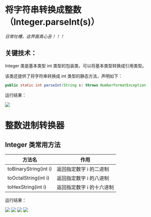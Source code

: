 # 将字符串转换成整数（Integer.parseInt(s)）

*日常吐槽，这界面真心丑！！！*

## 关键技术：

Integer 类是基本类型 int 类型的包装类，可以将基本类型转换成引用类型。

该类还提供了将字符串转换成 int 类型的静态方法，声明如下：

```java
public static int parseInt(String s) throws NumberFormatException
``` 

运行结果：

<img src="http://image.renkaigis.com/keepcoding/2017100801.png">

# 整数进制转换器

## Integer 类常用方法

| 方法名 | 作用 |
| --- | --- |
| toBinaryString(int i) | 返回指定数字 i 的二进制 |
| toOctalString(int i) | 返回指定数字 i 的八进制 |
| toHexString(int i) | 返回指定数字 i 的十六进制 |

运行结果：

<img src="http://image.renkaigis.com/keepcoding/2017100802.png">
<img src="http://image.renkaigis.com/keepcoding/2017100803.png">
<img src="http://image.renkaigis.com/keepcoding/2017100804.png">
<img src="http://image.renkaigis.com/keepcoding/2017100805.png">